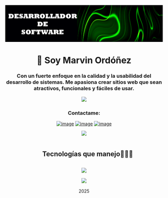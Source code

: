 <div align="center">
<img src="./banner-github.png">
</div> 


<h1 align="center">👋 Soy Marvin Ordóñez</h1>
<h3 align="center">Con un fuerte enfoque en la calidad y la usabilidad del desarrollo de sistemas. Me apasiona crear sitios web que sean atractivos, funcionales y fáciles de usar.</h3>
<p  align="center">
<img src="https://user-images.githubusercontent.com/73097560/115834477-dbab4500-a447-11eb-908a-139a6edaec5c.gif"
<br>

<br>
<h3 align="center">Contactame:</h3>
<div align="center">

[![image](https://img.shields.io/badge/LinkedIn-0077B5?style=for-the-badge&logo=linkedin&logoColor=white)](https://www.linkedin.com/in/marvin-ord%C3%B3%C3%B1ez-626396222/)
[![image](https://img.shields.io/badge/Instagram-E4405F?style=for-the-badge&logo=instagram&logoColor=white)](https://www.instagram.com/marvin712_?igsh=Zmc0cWw2YTZucWZw)
[![image](https://img.shields.io/badge/Gmail-D14836?style=for-the-badge&logo=gmail&logoColor=white)](mailto:marvinarnoldojime@gmail.com)
  
</div>
<p  align="center">
<img src="https://user-images.githubusercontent.com/73097560/115834477-dbab4500-a447-11eb-908a-139a6edaec5c.gif"
<br>


<div id="user-content-toc">
  <ul align="center">
    <summary><h2 style="display: inline-block">Tecnologías que manejo👨🏻‍💻</h2></summary>
  </ul>
</div>
<!--tech stack icons-->
<p align="center">
  <a href="">
    <img src="https://skillicons.dev/icons?i=laravel,angular,js,ts,mysql,html,css,tailwind,bootstrap,git,github,postman,vscode" />
  </a>
</p>
<p  align="center">
<img src="https://user-images.githubusercontent.com/73097560/115834477-dbab4500-a447-11eb-908a-139a6edaec5c.gif"
<br>

<p align="center">2025</p>
